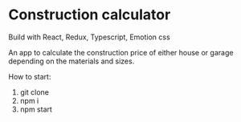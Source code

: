 # Construction calculator

Build with React, Redux, Typescript, Emotion css

An app to calculate the construction price of either house or garage depending on
the materials and sizes.

How to start:

1. git clone
2. npm i
3. npm start

